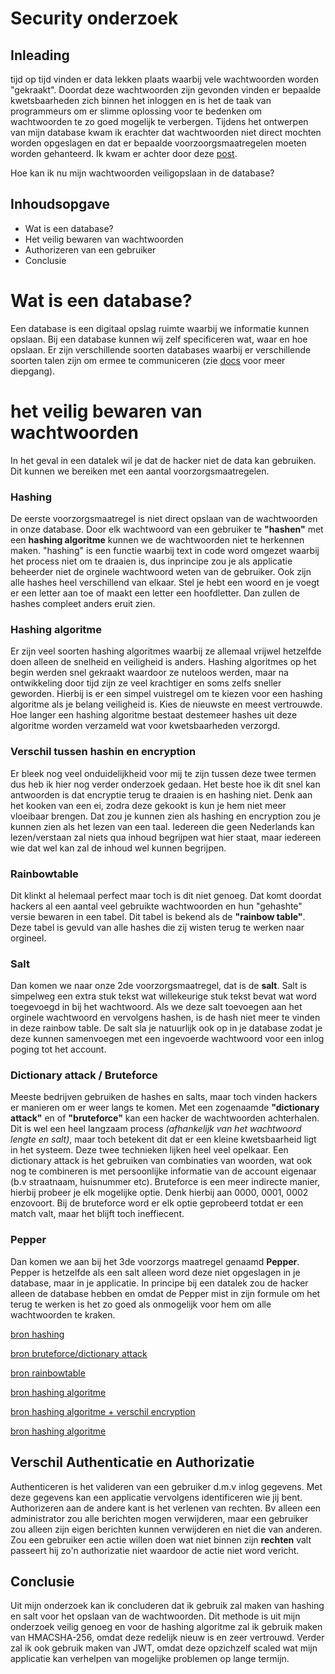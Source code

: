 # Security onderzoek
## Inleading
tijd op tijd vinden er data lekken plaats waarbij vele wachtwoorden worden "gekraakt". Doordat deze wachtwoorden zijn gevonden vinden er bepaalde kwetsbaarheden zich binnen het inloggen en is het de taak van programmeurs om er slimme oplossing voor te bedenken om wachtwoorden te zo goed mogelijk te verbergen. Tijdens het ontwerpen van mijn database kwam ik erachter dat wachtwoorden niet direct mochten worden opgeslagen en dat er bepaalde voorzoorgsmaatregelen moeten worden gehanteerd. Ik kwam er achter door deze [post](https://stackoverflow.com/questions/876342/storing-passwords-in-sql-server).

Hoe kan ik nu mijn wachtwoorden veiligopslaan in de database?


## Inhoudsopgave

- Wat is een database?
- Het veilig bewaren van wachtwoorden
- Authorizeren van een gebruiker
- Conclusie

# Wat is een database?
Een database is een digitaal opslag ruimte waarbij we informatie kunnen opslaan. Bij een database kunnen wij zelf specificeren wat, waar en hoe opslaan.
Er zijn verschillende soorten databases waarbij er verschillende soorten talen zijn om ermee te communiceren (zie [docs](https://github.com/kerimcanguney/webshop-portfolio/blob/main/docs/Database-onderzoek.md) voor meer diepgang).

# het veilig bewaren van wachtwoorden

In het geval in een datalek wil je dat de hacker niet de data kan gebruiken. Dit kunnen we bereiken met een aantal voorzorgsmaatregelen. 

### Hashing
De eerste voorzorgsmaatregel is niet direct opslaan van de wachtwoorden in onze database. Door elk wachtwoord van een gebruiker te **"hashen"** met een **hashing algoritme** kunnen we de wachtwoorden niet te herkennen maken. "hashing" is een functie waarbij text in code word omgezet waarbij het process niet om te draaien is, dus inprincipe zou je als applicatie beheerder niet de orginele wachtwoord weten van de gebruiker. Ook zijn alle hashes heel verschillend van elkaar. Stel je hebt een woord en je voegt er een letter aan toe of maakt een letter een hoofdletter. Dan zullen de hashes compleet anders eruit zien. 

### Hashing algoritme
Er zijn veel soorten hashing algoritmes waarbij ze allemaal vrijwel hetzelfde doen alleen de snelheid en veiligheid is anders. Hashing algoritmes op het begin werden snel gekraakt waardoor ze nuteloos werden, maar na ontwikkeling door tijd zijn ze veel krachtiger en soms zelfs sneller geworden. Hierbij is er een simpel vuistregel om te kiezen voor een hashing algoritme als je belang veiligheid is. Kies de nieuwste en meest vertrouwde. Hoe langer een hashing algoritme bestaat destemeer hashes uit deze algoritme worden verzameld wat voor kwetsbaarheden verzorgd.

### Verschil tussen hashin en encryption
Er bleek nog veel onduidelijkheid voor mij te zijn tussen deze twee termen dus heb ik hier nog verder onderzoek gedaan.
Het beste hoe ik dit snel kan antwoorden is dat encryptie terug te draaien is en hashing niet. Denk aan het kooken van een ei, zodra deze gekookt is kun je hem niet meer vloeibaar brengen. Dat zou je kunnen zien als hashing en encryption zou je kunnen zien als het lezen van een taal. Iedereen die geen Nederlands kan lezen/verstaan zal niets qua inhoud begrijpen wat hier staat, maar iedereen wie dat wel kan zal de inhoud wel kunnen begrijpen.

### Rainbowtable
Dit klinkt al helemaal perfect maar toch is dit niet genoeg. Dat komt doordat hackers al een aantal veel gebruikte wachtwoorden en hun "gehashte" versie bewaren in een tabel. Dit tabel is bekend als de **"rainbow table"**. Deze tabel is gevuld van alle hashes die zij wisten terug te werken naar orgineel.

### Salt
Dan komen we naar onze 2de voorzorgsmaatregel, dat is de **salt**. Salt is simpelweg een extra stuk tekst wat willekeurige stuk tekst bevat wat word toegevoegd in bij het wachtwoord. Als we deze salt toevoegen aan het orginele wachtwoord en vervolgens hashen, is de hash niet meer te vinden in deze rainbow table. 
De salt sla je natuurlijk ook op in je database zodat je deze kunnen samenvoegen met een ingevoerde wachtwoord voor een inlog poging tot het account.

### Dictionary attack / Bruteforce
Meeste bedrijven gebruiken de hashes en salts, maar toch vinden hackers er manieren om er weer langs te komen. Met een zogenaamde **"dictionary attack"** en of **"bruteforce"** kan een hacker de wachtwoorden achterhalen. Dit is wel een heel langzaam process *(afhankelijk van het wachtwoord lengte en salt)*, maar toch betekent dit dat er een kleine kwetsbaarheid ligt in het systeem. Deze twee technieken lijken heel veel opelkaar. Een dictionary attack is het gebruiken van combinaties van woorden, wat ook nog te combineren is met persoonlijke informatie van de account eigenaar (b.v straatnaam, huisnummer etc). Bruteforce is een meer indirecte manier, hierbij probeer je elk mogelijke optie. Denk hierbij aan 0000, 0001, 0002 enzovoort. Bij de bruteforce word er elk optie geprobeerd totdat er een match valt, maar het blijft toch ineffiecent.


### Pepper
Dan komen we aan bij het 3de voorzorgs maatregel genaamd **Pepper**. Pepper is hetzelfde als een salt alleen word deze niet opgeslagen in je database, maar in je applicatie. In principe bij een datalek zou de hacker alleen de database hebben en omdat de Pepper mist in zijn formule om het terug te werken is het zo goed als onmogelijk voor hem om alle wachtwoorden te kraken.

[bron hashing](https://www.youtube.com/watch?v=FvstbO787Qo)

[bron bruteforce/dictionary attack](https://www.fortinet.com/resources/cyberglossary/brute-force-attack)

[bron rainbowtable](https://www.beyondidentity.com/glossary/rainbow-table-attack#:~:text=A%20rainbow%20table%20attack%20is,instead%20encrypt%20passwords%20using%20hashes.)

[bron hashing algoritme](https://blog.jscrambler.com/hashing-algorithms#:~:text=A%20hashing%20algorithm%20is%20a,hashing%20algorithms%20have%20been%20compromised.)

[bron hashing algoritme + verschil encryption](https://geekyhumans.com/de/encryption-and-hashing-algorithms/)

[bron hashing algoritme](https://docs.microsoft.com/en-us/aspnet/core/security/data-protection/consumer-apis/password-hashing?view=aspnetcore-5-0)


## Verschil Authenticatie en Authorizatie
Authenticeren is het valideren van een gebruiker d.m.v inlog gegevens. Met deze gegevens kan een applicatie vervolgens identificeren wie jij bent.
Authorizeren aan de andere kant is het verlenen van rechten. Bv alleen een administrator zou alle berichten mogen verwijderen, maar een gebruiker zou alleen zijn eigen berichten kunnen verwijderen en niet die van anderen. Zou een gebruiker een actie willen doen wat niet binnen zijn **rechten** valt passeert hij zo'n authorizatie niet waardoor de actie niet word vericht. 

## Conclusie
Uit mijn onderzoek kan ik concluderen dat ik gebruik zal maken van hashing en salt voor het opslaan van de wachtwoorden. Dit methode is uit mijn onderzoek veilig genoeg en voor de hashing algoritme zal ik gebruik maken van HMACSHA-256, omdat deze redelijk nieuw is en zeer vertrouwd. Verder zal ik ook gebruik maken van JWT, omdat deze opzichzelf scaled wat mijn applicatie kan verhelpen van mogelijke problemen op lange termijn.
